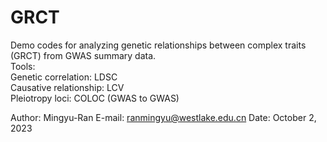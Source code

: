 # GRCT
Demo codes for analyzing genetic relationships between complex traits (GRCT) from GWAS summary data.  
Tools:  
Genetic correlation: LDSC  
Causative relationship: LCV  
Pleiotropy loci: COLOC (GWAS to GWAS)  
  
Author: Mingyu-Ran
E-mail: ranmingyu@westlake.edu.cn
Date: October 2, 2023
